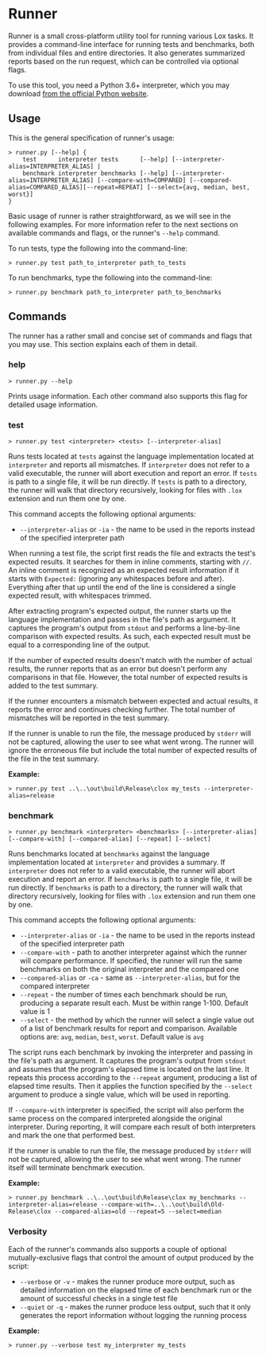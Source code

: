 # Runner

Runner is a small cross-platform utility tool for running various Lox tasks. It provides a command-line interface for running tests and benchmarks, both from individual files and entire directories. It also generates summarized reports based on the run request, which can be controlled via optional flags.

To use this tool, you need a Python 3.6+ interpreter, which you may download [from the official Python website](https://www.python.org/downloads/).

## Usage

This is the general specification of runner's usage:

```shell
> runner.py [--help] {
    test      interpreter tests      [--help] [--interpreter-alias=INTERPRETER_ALIAS] |
    benchmark interpreter benchmarks [--help] [--interpreter-alias=INTERPRETER_ALIAS] [--compare-with=COMPARED] [--compared-alias=COMPARED_ALIAS][--repeat=REPEAT] [--select={avg, median, best, worst}]
}
```

Basic usage of runner is rather straightforward, as we will see in the following examples. For more information refer to the next sections on available commands and flags, or the runner's `--help` command.

To run tests, type the following into the command-line:

```shell
> runner.py test path_to_interpreter path_to_tests
```

To run benchmarks, type the following into the command-line:

```shell
> runner.py benchmark path_to_interpreter path_to_benchmarks
```

## Commands

The runner has a rather small and concise set of commands and flags that you may use. This section explains each of them in detail.

### help

```shell
> runner.py --help
```

Prints usage information. Each other command also supports this flag for detailed usage information.

### test

```shell
> runner.py test <interpreter> <tests> [--interpreter-alias]
```

Runs tests located at `tests` against the language implementation located at `interpreter` and reports all mismatches. If `interpreter` does not refer to a valid executable, the runner will abort execution and report an error. If `tests` is path to a single file, it will be run directly. If `tests` is path to a directory, the runner will walk that directory recursively, looking for files with `.lox` extension and run them one by one.

This command accepts the following optional arguments:

* `--interpreter-alias` or `-ia` - the name to be used in the reports instead of the specified interpreter path

When running a test file, the script first reads the file and extracts the test's expected results. It searches for them in inline comments, starting with `//`. An inline comment is recognized as an expected result information if it starts with `Expected:` (ignoring any whitespaces before and after). Everything after that up until the end of the line is considered a single expected result, with whitespaces trimmed.

After extracting program's expected output, the runner starts up the language implementation and passes in the file's path as argument. It captures the program's output from `stdout` and performs a line-by-line comparison with expected results. As such, each expected result must be equal to a corresponding line of the output.

If the number of expected results doesn't match with the number of actual results, the runner reports that as an error but doesn't perform any comparisons in that file. However, the total number of expected results is added to the test summary.

If the runner encounters a mismatch between expected and actual results, it reports the error and continues checking further. The total number of mismatches will be reported in the test summary.

If the runner is unable to run the file, the message produced by `stderr` will not be captured, allowing the user to see what went wrong. The runner will ignore the erroneous file but include the total number of expected results of the file in the test summary.

**Example:**

```shell
> runner.py test ..\..\out\build\Release\clox my_tests --interpreter-alias=release
```

### benchmark

```shell
> runner.py benchmark <interpreter> <benchmarks> [--interpreter-alias] [--compare-with] [--compared-alias] [--repeat] [--select]
```

Runs benchmarks located at `benchmarks` against the language implementation located at `interpreter` and provides a summary. If `interpreter` does not refer to a valid executable, the runner will abort execution and report an error. If `benchmarks` is path to a single file, it will be run directly. If `benchmarks` is path to a directory, the runner will walk that directory recursively, looking for files with `.lox` extension and run them one by one.

This command accepts the following optional arguments:

* `--interpreter-alias` or `-ia` - the name to be used in the reports instead of the specified interpreter path
* `--compare-with` - path to another interpreter against which the runner will compare performance. If specified, the runner will run the same benchmarks on both the original interpreter and the compared one
* `--compared-alias` or `-ca` - same as `--interpreter-alias`, but for the compared interpreter
* `--repeat` - the number of times each benchmark should be run, producing a separate result each. Must be within range 1-100. Default value is 1
* `--select` - the method by which the runner will select a single value out of a list of benchmark results for report and comparison. Available options are: `avg`, `median`, `best`, `worst`. Default value is `avg`

The script runs each benchmark by invoking the interpreter and passing in the file's path as argument. It captures the program's output from `stdout` and assumes that the program's elapsed time is located on the last line. It repeats this process according to the `--repeat` argument, producing a list of elapsed time results. Then it applies the function specified by the `--select` argument to produce a single value, which will be used in reporting.

If `--compare-with` interpreter is specified, the script will also perform the same process on the compared interpreted alongside the original interpreter. During reporting, it will compare each result of both interpreters and mark the one that performed best.

If the runner is unable to run the file, the message produced by `stderr` will not be captured, allowing the user to see what went wrong. The runner itself will terminate benchmark execution.

**Example:**

```shell
> runner.py benchmark ..\..\out\build\Release\clox my_benchmarks --interpreter-alias=release --compare-with=..\..\out\build\Old-Release\clox --compared-alias=old --repeat=5 --select=median
```

### Verbosity

Each of the runner's commands also supports a couple of optional mutually-exclusive flags that control the amount of output produced by the script:

* `--verbose` or `-v` - makes the runner produce more output, such as detailed information on the elapsed time of each benchmark run or the amount of successful checks in a single test file
* `--quiet` or `-q` - makes the runner produce less output, such that it only generates the report information without logging the running process

**Example:**

```shell
> runner.py --verbose test my_interpreter my_tests
```

